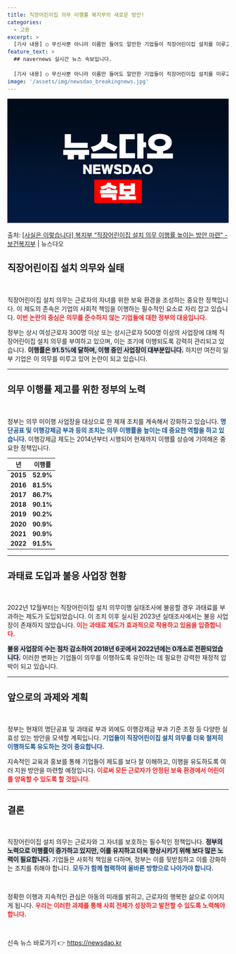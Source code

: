 ```yaml
---
title: 직장어린이집 의무 이행률 복지부의 새로운 방안!
categories:
  - 고용
excerpt: >
  [기사 내용] ○ 무신사뿐 아니라 이름만 들어도 알만한 기업들이 직장어린이집 설치를 미루고 버티고 있다면서,…
feature_text: >
  ## navernews 실시간 뉴스 속보입니다.

  [기사 내용] ○ 무신사뿐 아니라 이름만 들어도 알만한 기업들이 직장어린이집 설치를 미루고 버티고 있다면서,…
image: '/assets/img/newsdao_breakingnews.jpg'
---
```


![뉴스다오 속보](/assets/img/newsdao_breakingnews.jpg)

<p>출처: <a href="https://newsdao.kr/1946" rel="dofollow">[사실은 이렇습니다] 복지부 “직장어린이집 설치 의무 이행률 높이는 방안 마련” - 보건복지부</a> | 뉴스다오</p>

<h2 data-ke-size="size26">직장어린이집 설치 의무와 실태</h2>

<p data-ke-size="size16">&nbsp;</p> 
직장어린이집 설치 의무는 근로자의 자녀를 위한 보육 환경을 조성하는 중요한 정책입니다. 이 제도의 존속은 기업의 사회적 책임을 이행하는 필수적인 요소로 자리 잡고 있습니다. <b><span style="color: #ee2323;">이번 논란의 중심은 의무를 준수하지 않는 기업들에 대한 정부의 대응입니다.</span></b>  

정부는 상시 여성근로자 300명 이상 또는 상시근로자 500명 이상의 사업장에 대해 직장어린이집 설치 의무를 부여하고 있으며, 이는 조기에 이행되도록 강력히 관리되고 있습니다. <b><span style="background-color: #21538527;">이행률은 91.5%에 달하며, 이행 중인 사업장이 대부분입니다.</span></b> 하지만 여전히 일부 기업은 이 의무를 미루고 있어 논란이 되고 있습니다. 

<hr>
<h2 data-ke-size="size26">의무 이행률 제고를 위한 정부의 노력</h2>

<p data-ke-size="size16">&nbsp;</p>
정부는 의무 미이행 사업장을 대상으로 한 제재 조치를 계속해서 강화하고 있습니다. <b><span style="color: #1a5490;">명단공표 및 이행강제금 부과 등의 조치는 의무 이행률을 높이는 데 중요한 역할을 하고 있습니다.</span></b> 이행강제금 제도는 2014년부터 시행되어 현재까지 이행률 상승에 기여해온 중요한 정책입니다.  

<table style="border-color: #000;">
  <thead>
    <tr>
      <th>년</th>
      <th>이행률</th>
    </tr>
  </thead>
  <tbody>
    <tr>
      <td style="text-align: center; height: 17px;"><b>2015</b></td>
      <td style="text-align: center; height: 17px;"><b>52.9%</b></td>
    </tr>
    <tr>
      <td style="text-align: center; height: 17px;"><b>2016</b></td>
      <td style="text-align: center; height: 17px;"><b>81.5%</b></td>
    </tr>
    <tr>
      <td style="text-align: center; height: 17px;"><b>2017</b></td>
      <td style="text-align: center; height: 17px;"><b>86.7%</b></td>
    </tr>
    <tr>
      <td style="text-align: center; height: 17px;"><b>2018</b></td>
      <td style="text-align: center; height: 17px;"><b>90.1%</b></td>
    </tr>
    <tr>
      <td style="text-align: center; height: 17px;"><b>2019</b></td>
      <td style="text-align: center; height: 17px;"><b>90.2%</b></td>
    </tr>
    <tr>
      <td style="text-align: center; height: 17px;"><b>2020</b></td>
      <td style="text-align: center; height: 17px;"><b>90.9%</b></td>
    </tr>
    <tr>
      <td style="text-align: center; height: 17px;"><b>2021</b></td>
      <td style="text-align: center; height: 17px;"><b>90.9%</b></td>
    </tr>
    <tr>
      <td style="text-align: center; height: 17px;"><b>2022</b></td>
      <td style="text-align: center; height: 17px;"><b>91.5%</b></td>
    </tr>
  </tbody>
</table>

<hr>
<h2 data-ke-size="size26">과태료 도입과 불응 사업장 현황</h2>

<p data-ke-size="size16">&nbsp;</p>
2022년 12월부터는 직장어린이집 설치 의무이행 실태조사에 불응할 경우 과태료를 부과하는 제도가 도입되었습니다. 이 조치 이후 실시된 2023년 실태조사에서는 불응 사업장이 존재하지 않았습니다. <b><span style="color: #ee2323;">이는 과태료 제도가 효과적으로 작용하고 있음을 입증합니다.</span></b>  

<b><span style="background-color: #21538527;">불응 사업장의 수는 점차 감소하여 2018년 6곳에서 2022년에는 0개소로 전환되었습니다.</span></b> 이러한 변화는 기업들이 의무를 이행하도록 유인하는 데 필요한 강력한 재정적 압박이 되고 있습니다. 

<hr>
<h2 data-ke-size="size26">앞으로의 과제와 계획</h2>

<p data-ke-size="size16">&nbsp;</p>
정부는 현재의 명단공표 및 과태료 부과 외에도 이행강제금 부과 기준 조정 등 다양한 실효성 있는 방안을 모색할 계획입니다. <b><span style="color: #1a5490;">기업들이 직장어린이집 설치 의무를 더욱 철저히 이행하도록 유도하는 것이 중요합니다.</span></b>  

지속적인 교육과 홍보를 통해 기업들이 제도를 보다 잘 이해하고, 이행을 유도하도록 여러 지원 방안을 마련할 예정입니다. <b><span style="color: #ee2323;">이로써 모든 근로자가 안정된 보육 환경에서 어린이를 양육할 수 있도록 할 것입니다.</span></b>  

<hr>
<h2 data-ke-size="size26">결론</h2>

<p data-ke-size="size16">&nbsp;</p>
직장어린이집 설치 의무는 근로자와 그 자녀를 보호하는 필수적인 정책입니다. <b><span style="background-color: #21538527;">정부의 노력으로 이행률이 증가하고 있지만, 이를 유지하고 더욱 향상시키기 위해 보다 많은 노력이 필요합니다.</span></b> 기업들은 사회적 책임을 다하며, 정부는 이를 뒷받침하고 이를 강화하는 조치를 취해야 합니다. <b><span style="color: #1a5490;">모두가 함께 협력하여 올바른 방향으로 나아가야 합니다.</span></b> 

<p data-ke-size="size16">&nbsp;</p>
정확한 이행과 지속적인 관심은 아동의 미래를 밝히고, 근로자의 행복한 삶으로 이어지게 됩니다. <b><span style="color: #ee2323;">우리는 이러한 과제를 통해 사회 전체가 성장하고 발전할 수 있도록 노력해야 합니다.</span></b> 

<p data-ke-size="size16">&nbsp;</p> 

신속 뉴스 바로가기 👉 <a href="https://newsdao.kr" rel="dofollow">https://newsdao.kr</a>


